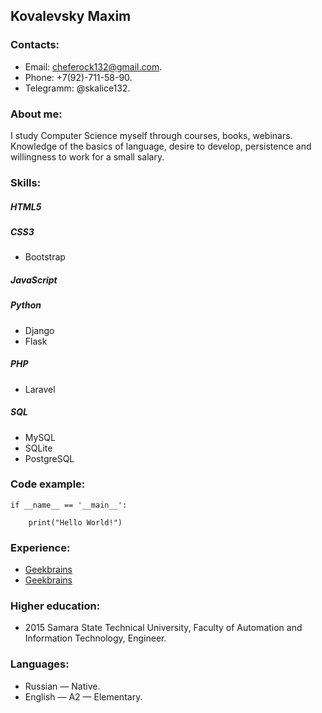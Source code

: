 ## Kovalevsky Maxim

### Contacts:
* Email: <cheferock132@gmail.com>.
* Phone: +7(92)-711-58-90.
* Telegramm: @skalice132.

### About me:
  I study Computer Science myself through courses, books, webinars.
  Knowledge of the basics of language, desire to develop, persistence and willingness to work for a small salary.

### Skills:
##### HTML5
##### CSS3
* Bootstrap
##### JavaScript
##### Python
* Django
* Flask
##### PHP
* Laravel
##### SQL
* MySQL
* SQLite
* PostgreSQL

### Code example:
```
if __name__ == '__main__':

    print("Hello World!")
```

### Experience:
* [Geekbrains](https://geekbrains.ru/certificates/724673.en)
* [Geekbrains](https://geekbrains.ru/certificates/745957.en)

### Higher education:
* 2015 Samara State Technical University, Faculty of Automation and Information Technology, Engineer.

### Languages:
* Russian — Native.
* English — A2 — Elementary.
